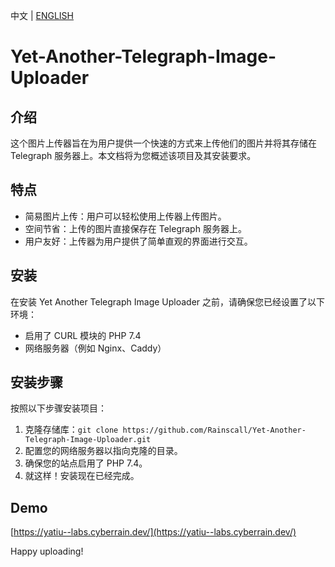 中文 | [ENGLISH](./README.md)
# Yet-Another-Telegraph-Image-Uploader

## 介绍

这个图片上传器旨在为用户提供一个快速的方式来上传他们的图片并将其存储在 Telegraph 服务器上。本文档将为您概述该项目及其安装要求。

## 特点

- 简易图片上传：用户可以轻松使用上传器上传图片。
- 空间节省：上传的图片直接保存在 Telegraph 服务器上。
- 用户友好：上传器为用户提供了简单直观的界面进行交互。

## 安装

在安装 Yet Another Telegraph Image Uploader 之前，请确保您已经设置了以下环境：

- 启用了 CURL 模块的 PHP 7.4
- 网络服务器（例如 Nginx、Caddy）

## 安装步骤

按照以下步骤安装项目：

1. 克隆存储库：`git clone https://github.com/Rainscall/Yet-Another-Telegraph-Image-Uploader.git`
2. 配置您的网络服务器以指向克隆的目录。
3. 确保您的站点启用了 PHP 7.4。
4. 就这样！安装现在已经完成。

## Demo
[https://yatiu--labs.cyberrain.dev/](https://yatiu--labs.cyberrain.dev/)

Happy uploading!
